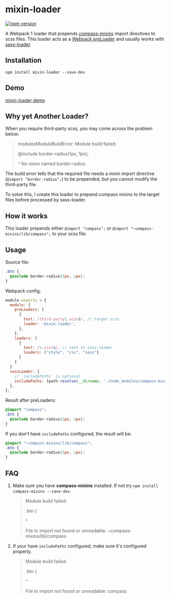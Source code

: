 # mixin-loader
[![npm version](https://badge.fury.io/js/mixin-loader.svg)](https://badge.fury.io/js/mixin-loader)

A Webpack 1 loader that prepends [compass-mixins](https://github.com/Igosuki/compass-mixins) import directives to scss files.
This loader acts as a [Webpack preLoader](http://webpack.github.io/docs/configuration.html#module-preloaders-module-postloaders) and usually works with [sass-loader](https://github.com/jtangelder/sass-loader).

## Installation
`npm install mixin-loader --save-dev`

## Demo
[mixin-loader demo](https://github.com/legend80s/mixin-loader-demo)

## Why yet Another Loader?
When you require third-party scss, you may come across the problem below:

> modulesModuleBuildError: Module build failed:
>
> @include border-radius(1px, 1px);
>
>    ^
>  No mixin named border-radius

The build error tells that the required file needs a mixin import directive (`@import "border-radius";`) to be prepended, but you cannot modify the third-party file.

To solve this, I create this loader to prepend compass mixins to the target files before processed by sass-loader.

## How it works
This loader prepends either `@import "compass";` or `@import "~compass-mixins/lib/compass";` to your scss file.

## Usage
Source file:

```css
.btn {
  @include border-radius(1px, 1px);
}
```

Webpack config:

```javascript
module.exports = {
  module: {
    preLoaders: [
      {
        test: /third-party\.scss$/, // target scss
        loader: 'mixin-loader',
      },
    ],
    loaders: [
      {
        test: /\.scss$/, // sent to sass-loader
        loaders: ["style", "css", "sass"]
      }
    ]
  }
  sassLoader: {
    // `includePaths` is optional
    includePaths: [path.resolve(__dirname, './node_modules/compass-mixins/lib')],
  },
};

```

Result after preLoaders:

```css
@import "compass";
.btn {
  @include border-radius(1px, 1px);
}
```

If you don't have `includePaths` configured, the result will be:
```css
@import "~compass-mixins/lib/compass";
.btn {
  @include border-radius(1px, 1px);
}
```

## FAQ
1. Make sure you have **compass-mixins** installed. If not try `npm install compass-mixins --save-dev`.
    > Module build failed:
    >
    > .btn {
    >
    > ^
    >
    >    File to import not found or unreadable: ~compass-mixins/lib/compass

2. If your have `includePaths` configured, make sure it's configured properly.
    > Module build failed:
    >
    > .btn {
    >
    > ^
    >
    >    File to import not found or unreadable: compass

